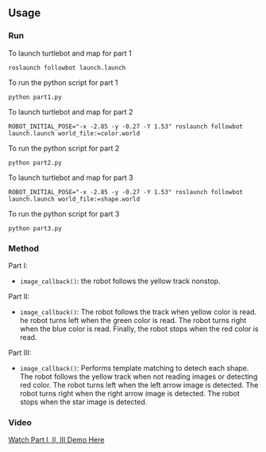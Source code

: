 ## Usage
### Run

To launch turtlebot and map for part 1
```
roslaunch followbot launch.launch
```

To run the python script for part 1

```
python part1.py
```

To launch turtlebot and map for part 2
```
ROBOT_INITIAL_POSE="-x -2.85 -y -0.27 -Y 1.53" roslaunch followbot launch.launch world_file:=color.world
```

To run the python script for part 2

```
python part2.py
```

To launch turtlebot and map for part 3
```
ROBOT_INITIAL_POSE="-x -2.85 -y -0.27 -Y 1.53" roslaunch followbot launch.launch world_file:=shape.world
```
To run the python script for part 3

```
python part3.py

```

### Method

Part I:

- `image_callback()`: the robot follows the yellow track nonstop. 


Part II:

- `image_callback()`: The robot follows the track when yellow color is read. he robot turns left when the green color is read. The robot turns right when the blue color is read. Finally, the robot stops when the red color is read. 


Part III:

- `image_callback()`: Performs template matching to detech each shape. The robot follows the yellow track when not reading images or detecting red color. The robot turns left when the left arrow image is detected. The robot turns right when the right arrow image is detected. The robot stops when the star image is detected. 


### Video
[Watch Part I, II, III Demo Here](https://www.youtube.com/watch?v=cQQ3Jp61-Gk&feature=youtu.be)
